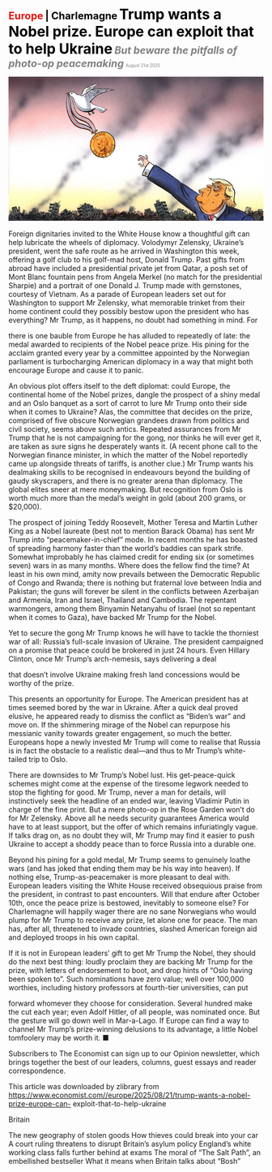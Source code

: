 <span style="color:#E3120B; font-size:14.9pt; font-weight:bold;">Europe</span> <span style="color:#000000; font-size:14.9pt; font-weight:bold;">| Charlemagne</span>
<span style="color:#000000; font-size:21.0pt; font-weight:bold;">Trump wants a Nobel prize. Europe can exploit that to help Ukraine</span>
<span style="color:#808080; font-size:14.9pt; font-weight:bold; font-style:italic;">But beware the pitfalls of photo-op peacemaking</span>
<span style="color:#808080; font-size:6.2pt;">August 21st 2025</span>

![](../images/040_Trump_wants_a_Nobel_prize_Europe_can_exploit_that_to_help_Uk/p0166_img01.jpeg)

Foreign dignitaries invited to the White House know a thoughtful gift can help lubricate the wheels of diplomacy. Volodymyr Zelensky, Ukraine’s president, went the safe route as he arrived in Washington this week, offering a golf club to his golf-mad host, Donald Trump. Past gifts from abroad have included a presidential private jet from Qatar, a posh set of Mont Blanc fountain pens from Angela Merkel (no match for the presidential Sharpie) and a portrait of one Donald J. Trump made with gemstones, courtesy of Vietnam. As a parade of European leaders set out for Washington to support Mr Zelensky, what memorable trinket from their home continent could they possibly bestow upon the president who has everything? Mr Trump, as it happens, no doubt had something in mind. For

there is one bauble from Europe he has alluded to repeatedly of late: the medal awarded to recipients of the Nobel peace prize. His pining for the acclaim granted every year by a committee appointed by the Norwegian parliament is turbocharging American diplomacy in a way that might both encourage Europe and cause it to panic.

An obvious plot offers itself to the deft diplomat: could Europe, the continental home of the Nobel prizes, dangle the prospect of a shiny medal and an Oslo banquet as a sort of carrot to lure Mr Trump onto their side when it comes to Ukraine? Alas, the committee that decides on the prize, comprised of five obscure Norwegian grandees drawn from politics and civil society, seems above such antics. Repeated assurances from Mr Trump that he is not campaigning for the gong, nor thinks he will ever get it, are taken as sure signs he desperately wants it. (A recent phone call to the Norwegian finance minister, in which the matter of the Nobel reportedly came up alongside threats of tariffs, is another clue.) Mr Trump wants his dealmaking skills to be recognised in endeavours beyond the building of gaudy skyscrapers, and there is no greater arena than diplomacy. The global elites sneer at mere moneymaking. But recognition from Oslo is worth much more than the medal’s weight in gold (about 200 grams, or $20,000).

The prospect of joining Teddy Roosevelt, Mother Teresa and Martin Luther King as a Nobel laureate (best not to mention Barack Obama) has sent Mr Trump into “peacemaker-in-chief” mode. In recent months he has boasted of spreading harmony faster than the world’s baddies can spark strife. Somewhat improbably he has claimed credit for ending six (or sometimes seven) wars in as many months. Where does the fellow find the time? At least in his own mind, amity now prevails between the Democratic Republic of Congo and Rwanda; there is nothing but fraternal love between India and Pakistan; the guns will forever be silent in the conflicts between Azerbaijan and Armenia, Iran and Israel, Thailand and Cambodia. The repentant warmongers, among them Binyamin Netanyahu of Israel (not so repentant when it comes to Gaza), have backed Mr Trump for the Nobel.

Yet to secure the gong Mr Trump knows he will have to tackle the thorniest war of all: Russia’s full-scale invasion of Ukraine. The president campaigned on a promise that peace could be brokered in just 24 hours. Even Hillary Clinton, once Mr Trump’s arch-nemesis, says delivering a deal

that doesn’t involve Ukraine making fresh land concessions would be worthy of the prize.

This presents an opportunity for Europe. The American president has at times seemed bored by the war in Ukraine. After a quick deal proved elusive, he appeared ready to dismiss the conflict as “Biden’s war” and move on. If the shimmering mirage of the Nobel can repurpose his messianic vanity towards greater engagement, so much the better. Europeans hope a newly invested Mr Trump will come to realise that Russia is in fact the obstacle to a realistic deal—and thus to Mr Trump’s white-tailed trip to Oslo.

There are downsides to Mr Trump’s Nobel lust. His get-peace-quick schemes might come at the expense of the tiresome legwork needed to stop the fighting for good. Mr Trump, never a man for details, will instinctively seek the headline of an ended war, leaving Vladimir Putin in charge of the fine print. But a mere photo-op in the Rose Garden won’t do for Mr Zelensky. Above all he needs security guarantees America would have to at least support, but the offer of which remains infuriatingly vague. If talks drag on, as no doubt they will, Mr Trump may find it easier to push Ukraine to accept a shoddy peace than to force Russia into a durable one.

Beyond his pining for a gold medal, Mr Trump seems to genuinely loathe wars (and has joked that ending them may be his way into heaven). If nothing else, Trump-as-peacemaker is more pleasant to deal with. European leaders visiting the White House received obsequious praise from the president, in contrast to past encounters. Will that endure after October 10th, once the peace prize is bestowed, inevitably to someone else? For Charlemagne will happily wager there are no sane Norwegians who would plump for Mr Trump to receive any prize, let alone one for peace. The man has, after all, threatened to invade countries, slashed American foreign aid and deployed troops in his own capital.

If it is not in European leaders’ gift to get Mr Trump the Nobel, they should do the next best thing: loudly proclaim they are backing Mr Trump for the prize, with letters of endorsement to boot, and drop hints of “Oslo having been spoken to”. Such nominations have zero value; well over 100,000 worthies, including history professors at fourth-tier universities, can put

forward whomever they choose for consideration. Several hundred make the cut each year; even Adolf Hitler, of all people, was nominated once. But the gesture will go down well in Mar-a-Lago. If Europe can find a way to channel Mr Trump’s prize-winning delusions to its advantage, a little Nobel tomfoolery may be worth it. ■

Subscribers to The Economist can sign up to our Opinion newsletter, which brings together the best of our leaders, columns, guest essays and reader correspondence.

This article was downloaded by zlibrary from https://www.economist.com//europe/2025/08/21/trump-wants-a-nobel-prize-europe-can- exploit-that-to-help-ukraine

Britain

The new geography of stolen goods How thieves could break into your car A court ruling threatens to disrupt Britain’s asylum policy England’s white working class falls further behind at exams The moral of “The Salt Path”, an embellished bestseller What it means when Britain talks about “Bosh”